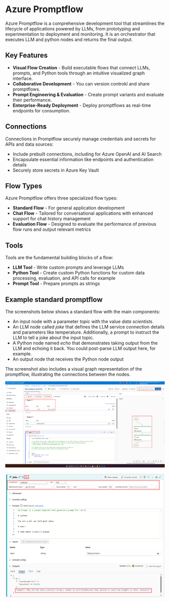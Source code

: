 # Azure Promptflow

Azure Promptflow is a comprehensive development tool that streamlines the lifecycle of applications powered by LLMs, from prototyping and experimentation to deployment and monitoring. It is an orchestrator that executes LLM and python nodes and returns the final output.

## Key Features

* **Visual Flow Creation** - Build executable flows that connect LLMs, prompts, and Python tools through an intuitive visualized graph interface.
* **Collaborative Development** - You can version controkl and share promptflows.
* **Prompt Engineering & Evaluation** - Create prompt variants and evaluate their performance.
* **Enterprise-Ready Deployment** - Deploy promptflows as real-time endpoints for consumption.

## Connections

Connections in Promptflow securely manage credentials and secrets for APIs and data sources:

* Include prebuilt connections, including for Azure OpenAI and AI Search
* Encapsulate essential information like endpoints and authentication details
* Securely store secrets in Azure Key Vault

## Flow Types

Azure Promptflow offers three specialized flow types:

* **Standard Flow** - For general application development
* **Chat Flow** - Tailored for conversational applications with enhanced support for chat history management
* **Evaluation Flow** - Designed to evaluate the performance of previous flow runs and output relevant metrics

## Tools

Tools are the fundamental building blocks of a flow:

* **LLM Tool** - Write custom prompts and leverage LLMs
* **Python Tool** - Create custom Python functions for custom data processing, evaluation, and API calls for example
* **Prompt Tool** - Prepare prompts as strings

## Example standard promptflow

The screenshots below shows a standard flow with the main components:

- An input node with a parameter *topic* with the value *data scientists*.
- An LLM node called *joke* that defines the LLM service connection details and parameters like temperature. Additionally, a prompt to instruct the LLM to tell a joke about the input topic.
- A Python node named *echo* that demonstrates taking output from the LLM and echoing it back. You could post-parse LLM output here, for example.
- An output node that receives the Python node output

The screenshot also includes a visual graph representation of the promptflow, illustrating the connections between the nodes.

![Examample standard flow](../00-assets/images/promptflow_1.png "Example standard flow")

![Example standard flow LLM node](../00-assets/images/promptflow_2.png "Example standard flow LLM node")
